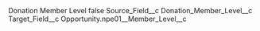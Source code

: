<?xml version="1.0" encoding="UTF-8"?>
<CustomMetadata xmlns="http://soap.sforce.com/2006/04/metadata" xmlns:xsi="http://www.w3.org/2001/XMLSchema-instance" xmlns:xsd="http://www.w3.org/2001/XMLSchema">
    <label>Donation Member Level</label>
    <protected>false</protected>
    <values>
        <field>Source_Field__c</field>
        <value xsi:type="xsd:string">Donation_Member_Level__c</value>
    </values>
    <values>
        <field>Target_Field__c</field>
        <value xsi:type="xsd:string">Opportunity.npe01__Member_Level__c</value>
    </values>
</CustomMetadata>
